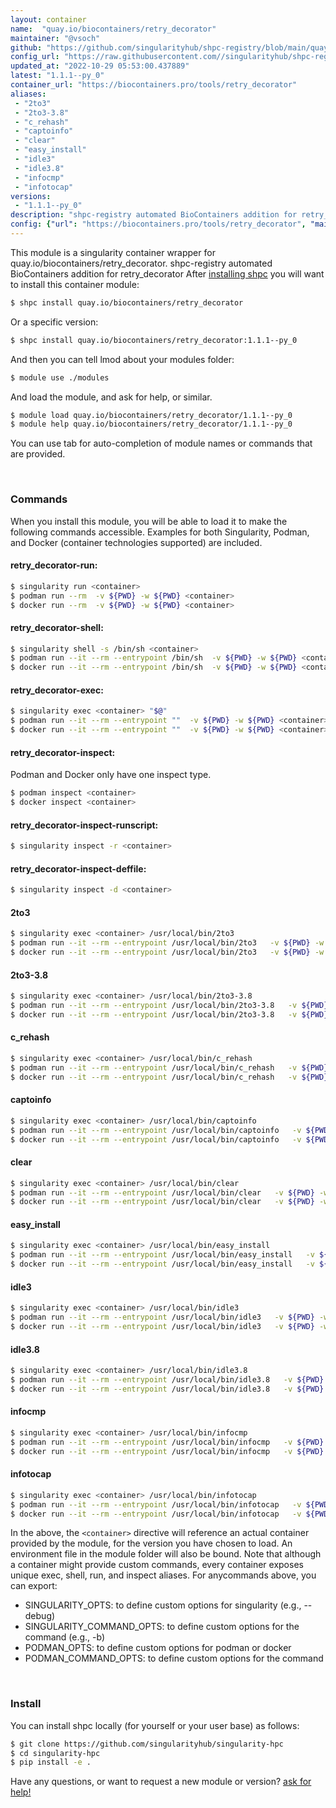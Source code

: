 ```yaml
---
layout: container
name:  "quay.io/biocontainers/retry_decorator"
maintainer: "@vsoch"
github: "https://github.com/singularityhub/shpc-registry/blob/main/quay.io/biocontainers/retry_decorator/container.yaml"
config_url: "https://raw.githubusercontent.com//singularityhub/shpc-registry/main/quay.io/biocontainers/retry_decorator/container.yaml"
updated_at: "2022-10-29 05:53:00.437889"
latest: "1.1.1--py_0"
container_url: "https://biocontainers.pro/tools/retry_decorator"
aliases:
 - "2to3"
 - "2to3-3.8"
 - "c_rehash"
 - "captoinfo"
 - "clear"
 - "easy_install"
 - "idle3"
 - "idle3.8"
 - "infocmp"
 - "infotocap"
versions:
 - "1.1.1--py_0"
description: "shpc-registry automated BioContainers addition for retry_decorator"
config: {"url": "https://biocontainers.pro/tools/retry_decorator", "maintainer": "@vsoch", "description": "shpc-registry automated BioContainers addition for retry_decorator", "latest": {"1.1.1--py_0": "sha256:ccfefa25f264a6f57b55d624255fce83cf07f47ac5e6facc58efe82c17afde99"}, "tags": {"1.1.1--py_0": "sha256:ccfefa25f264a6f57b55d624255fce83cf07f47ac5e6facc58efe82c17afde99"}, "docker": "quay.io/biocontainers/retry_decorator", "aliases": {"2to3": "/usr/local/bin/2to3", "2to3-3.8": "/usr/local/bin/2to3-3.8", "c_rehash": "/usr/local/bin/c_rehash", "captoinfo": "/usr/local/bin/captoinfo", "clear": "/usr/local/bin/clear", "easy_install": "/usr/local/bin/easy_install", "idle3": "/usr/local/bin/idle3", "idle3.8": "/usr/local/bin/idle3.8", "infocmp": "/usr/local/bin/infocmp", "infotocap": "/usr/local/bin/infotocap"}}
---
```


This module is a singularity container wrapper for quay.io/biocontainers/retry_decorator.
shpc-registry automated BioContainers addition for retry_decorator
After [installing shpc](#install) you will want to install this container module:


```bash
$ shpc install quay.io/biocontainers/retry_decorator
```

Or a specific version:

```bash
$ shpc install quay.io/biocontainers/retry_decorator:1.1.1--py_0
```

And then you can tell lmod about your modules folder:

```bash
$ module use ./modules
```

And load the module, and ask for help, or similar.

```bash
$ module load quay.io/biocontainers/retry_decorator/1.1.1--py_0
$ module help quay.io/biocontainers/retry_decorator/1.1.1--py_0
```

You can use tab for auto-completion of module names or commands that are provided.

<br>

### Commands

When you install this module, you will be able to load it to make the following commands accessible.
Examples for both Singularity, Podman, and Docker (container technologies supported) are included.

#### retry_decorator-run:

```bash
$ singularity run <container>
$ podman run --rm  -v ${PWD} -w ${PWD} <container>
$ docker run --rm  -v ${PWD} -w ${PWD} <container>
```

#### retry_decorator-shell:

```bash
$ singularity shell -s /bin/sh <container>
$ podman run --it --rm --entrypoint /bin/sh  -v ${PWD} -w ${PWD} <container>
$ docker run --it --rm --entrypoint /bin/sh  -v ${PWD} -w ${PWD} <container>
```

#### retry_decorator-exec:

```bash
$ singularity exec <container> "$@"
$ podman run --it --rm --entrypoint ""  -v ${PWD} -w ${PWD} <container> "$@"
$ docker run --it --rm --entrypoint ""  -v ${PWD} -w ${PWD} <container> "$@"
```

#### retry_decorator-inspect:

Podman and Docker only have one inspect type.

```bash
$ podman inspect <container>
$ docker inspect <container>
```

#### retry_decorator-inspect-runscript:

```bash
$ singularity inspect -r <container>
```

#### retry_decorator-inspect-deffile:

```bash
$ singularity inspect -d <container>
```


#### 2to3

```bash
$ singularity exec <container> /usr/local/bin/2to3
$ podman run --it --rm --entrypoint /usr/local/bin/2to3   -v ${PWD} -w ${PWD} <container> -c " $@"
$ docker run --it --rm --entrypoint /usr/local/bin/2to3   -v ${PWD} -w ${PWD} <container> -c " $@"
```


#### 2to3-3.8

```bash
$ singularity exec <container> /usr/local/bin/2to3-3.8
$ podman run --it --rm --entrypoint /usr/local/bin/2to3-3.8   -v ${PWD} -w ${PWD} <container> -c " $@"
$ docker run --it --rm --entrypoint /usr/local/bin/2to3-3.8   -v ${PWD} -w ${PWD} <container> -c " $@"
```


#### c_rehash

```bash
$ singularity exec <container> /usr/local/bin/c_rehash
$ podman run --it --rm --entrypoint /usr/local/bin/c_rehash   -v ${PWD} -w ${PWD} <container> -c " $@"
$ docker run --it --rm --entrypoint /usr/local/bin/c_rehash   -v ${PWD} -w ${PWD} <container> -c " $@"
```


#### captoinfo

```bash
$ singularity exec <container> /usr/local/bin/captoinfo
$ podman run --it --rm --entrypoint /usr/local/bin/captoinfo   -v ${PWD} -w ${PWD} <container> -c " $@"
$ docker run --it --rm --entrypoint /usr/local/bin/captoinfo   -v ${PWD} -w ${PWD} <container> -c " $@"
```


#### clear

```bash
$ singularity exec <container> /usr/local/bin/clear
$ podman run --it --rm --entrypoint /usr/local/bin/clear   -v ${PWD} -w ${PWD} <container> -c " $@"
$ docker run --it --rm --entrypoint /usr/local/bin/clear   -v ${PWD} -w ${PWD} <container> -c " $@"
```


#### easy_install

```bash
$ singularity exec <container> /usr/local/bin/easy_install
$ podman run --it --rm --entrypoint /usr/local/bin/easy_install   -v ${PWD} -w ${PWD} <container> -c " $@"
$ docker run --it --rm --entrypoint /usr/local/bin/easy_install   -v ${PWD} -w ${PWD} <container> -c " $@"
```


#### idle3

```bash
$ singularity exec <container> /usr/local/bin/idle3
$ podman run --it --rm --entrypoint /usr/local/bin/idle3   -v ${PWD} -w ${PWD} <container> -c " $@"
$ docker run --it --rm --entrypoint /usr/local/bin/idle3   -v ${PWD} -w ${PWD} <container> -c " $@"
```


#### idle3.8

```bash
$ singularity exec <container> /usr/local/bin/idle3.8
$ podman run --it --rm --entrypoint /usr/local/bin/idle3.8   -v ${PWD} -w ${PWD} <container> -c " $@"
$ docker run --it --rm --entrypoint /usr/local/bin/idle3.8   -v ${PWD} -w ${PWD} <container> -c " $@"
```


#### infocmp

```bash
$ singularity exec <container> /usr/local/bin/infocmp
$ podman run --it --rm --entrypoint /usr/local/bin/infocmp   -v ${PWD} -w ${PWD} <container> -c " $@"
$ docker run --it --rm --entrypoint /usr/local/bin/infocmp   -v ${PWD} -w ${PWD} <container> -c " $@"
```


#### infotocap

```bash
$ singularity exec <container> /usr/local/bin/infotocap
$ podman run --it --rm --entrypoint /usr/local/bin/infotocap   -v ${PWD} -w ${PWD} <container> -c " $@"
$ docker run --it --rm --entrypoint /usr/local/bin/infotocap   -v ${PWD} -w ${PWD} <container> -c " $@"
```



In the above, the `<container>` directive will reference an actual container provided
by the module, for the version you have chosen to load. An environment file in the
module folder will also be bound. Note that although a container
might provide custom commands, every container exposes unique exec, shell, run, and
inspect aliases. For anycommands above, you can export:

 - SINGULARITY_OPTS: to define custom options for singularity (e.g., --debug)
 - SINGULARITY_COMMAND_OPTS: to define custom options for the command (e.g., -b)
 - PODMAN_OPTS: to define custom options for podman or docker
 - PODMAN_COMMAND_OPTS: to define custom options for the command

<br>

### Install

You can install shpc locally (for yourself or your user base) as follows:

```bash
$ git clone https://github.com/singularityhub/singularity-hpc
$ cd singularity-hpc
$ pip install -e .
```

Have any questions, or want to request a new module or version? [ask for help!](https://github.com/singularityhub/singularity-hpc/issues)
